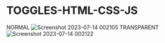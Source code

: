 # TOGGLES-HTML-CSS-JS
NORMAL
![Screenshot 2023-07-14 002105](https://github.com/Narayan-Thakare/TOGGLES-HTML-CSS-JS/assets/113063658/67d2e227-b826-4df1-b38a-470e25a94482)
TRANSPARENT
![Screenshot 2023-07-14 002122](https://github.com/Narayan-Thakare/TOGGLES-HTML-CSS-JS/assets/113063658/efa9efc0-4f5c-4e87-ab1b-d9b1f2869ec1)
